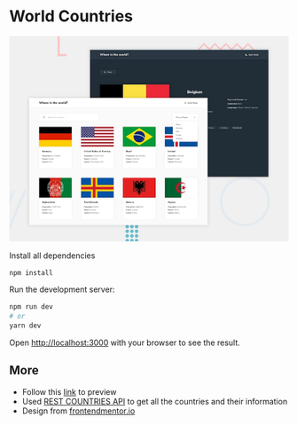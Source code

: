 # World Countries

![](design2.jpg)

Install all dependencies

```bash
npm install
```

Run the development server:

```bash
npm run dev
# or
yarn dev
```

Open [http://localhost:3000](http://localhost:3000) with your browser to see the result.

## More
- Follow this
[link](https://rest-countries-octopse.vercel.app/) to preview
- Used [REST COUNTRIES API](https://restcountries.com/) to get all the countries and their information
- Design from [frontendmentor.io](https://www.frontendmentor.io/challenges/rest-countries-api-with-color-theme-switcher-5cacc469fec04111f7b848ca)

